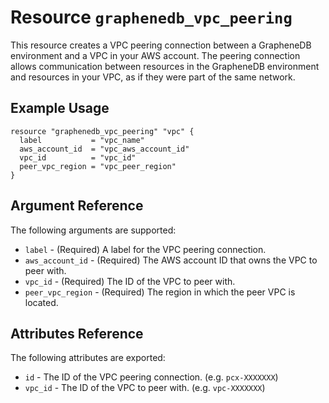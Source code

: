 # Resource `graphenedb_vpc_peering`

This resource creates a VPC peering connection between a GrapheneDB environment and a VPC in your AWS account. The peering connection allows communication between resources in the GrapheneDB environment and resources in your VPC, as if they were part of the same network.

## Example Usage

```hcl
resource "graphenedb_vpc_peering" "vpc" {
  label           = "vpc_name"
  aws_account_id  = "vpc_aws_account_id"
  vpc_id          = "vpc_id"
  peer_vpc_region = "vpc_peer_region"
}
```

## Argument Reference

The following arguments are supported:

- `label` - (Required) A label for the VPC peering connection.
- `aws_account_id` - (Required) The AWS account ID that owns the VPC to peer with.
- `vpc_id` - (Required) The ID of the VPC to peer with.
- `peer_vpc_region` - (Required) The region in which the peer VPC is located.

## Attributes Reference

The following attributes are exported:

- `id` - The ID of the VPC peering connection. (e.g. `pcx-XXXXXXX`)
- `vpc_id` - The ID of the VPC to peer with. (e.g. `vpc-XXXXXXX`)
